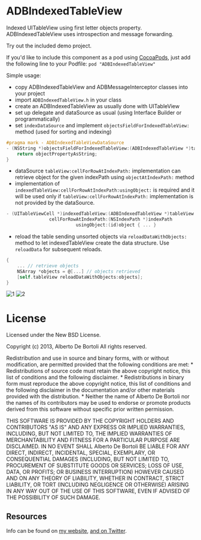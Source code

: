 ADBIndexedTableView
===========================

Indexed UITableView using first letter objects property.
ADBIndexedTableView uses introspection and message forwarding.

Try out the included demo project.

If you'd like to include this component as a pod using [CocoaPods](http://cocoapods.org/), just add the following line to your Podfile: `pod "ADBIndexedTableView"`

Simple usage:
- copy ADBIndexedTableView and ADBMessageInterceptor classes into your project
- import `ADBIndexedTableView.h` in your class
- create an ADBIndexedTableView as usually done with UITableView
- set up delegate and dataSource as usual (using Interface Builder or programmatically)
- set `indexDataSource` and implement `objectsFieldForIndexedTableView:` method (used for sorting and indexing)

``` objective-c
#pragma mark - ADBIndexedTableViewDataSource
- (NSString *)objectsFieldForIndexedTableView:(ADBIndexedTableView *)tableView {
	return objectPropertyAsString;
}
```

- dataSource `tableView:cellForRowAtIndexPath:` implementation can retrieve object for the given indexPath using `objectAtIndexPath:` method
- implementation of `indexedTableView:cellForRowAtIndexPath:usingObject:` is required and it will be used only if `tableView:cellForRowAtIndexPath:` implementation is not provided by the dataSource.

``` objective-c
- (UITableViewCell *)indexedTableView:(ADBIndexedTableView *)tableView
                cellForRowAtIndexPath:(NSIndexPath *)indexPath
                    	  usingObject:(id)object { ... }
```

- reload the table sending unsorted objects via `reloadDataWithObjects:` method to let indexedTableView create the data structure. Use `reloadData` for subsequent reloads.

``` objective-c
{
	... // retrieve objects
	NSArray *objects = @[...] // objects retrieved
    [self.tableView reloadDataWithObjects:objects];
}
```

![1](https://s3.amazonaws.com/albertodebortoli.github.com/images/adbindexedtableview/indexed_01.png)
![2](https://s3.amazonaws.com/albertodebortoli.github.com/images/adbindexedtableview/indexed_02.png)

# License

Licensed under the New BSD License.

Copyright (c) 2013, Alberto De Bortoli
All rights reserved.

Redistribution and use in source and binary forms, with or without
modification, are permitted provided that the following conditions are met:
    * Redistributions of source code must retain the above copyright
      notice, this list of conditions and the following disclaimer.
    * Redistributions in binary form must reproduce the above copyright
      notice, this list of conditions and the following disclaimer in the
      documentation and/or other materials provided with the distribution.
    * Neither the name of Alberto De Bortoli nor the
      names of its contributors may be used to endorse or promote products
      derived from this software without specific prior written permission.

THIS SOFTWARE IS PROVIDED BY THE COPYRIGHT HOLDERS AND CONTRIBUTORS "AS IS" AND
ANY EXPRESS OR IMPLIED WARRANTIES, INCLUDING, BUT NOT LIMITED TO, THE IMPLIED
WARRANTIES OF MERCHANTABILITY AND FITNESS FOR A PARTICULAR PURPOSE ARE
DISCLAIMED. IN NO EVENT SHALL Alberto De Bortoli BE LIABLE FOR ANY
DIRECT, INDIRECT, INCIDENTAL, SPECIAL, EXEMPLARY, OR CONSEQUENTIAL DAMAGES
(INCLUDING, BUT NOT LIMITED TO, PROCUREMENT OF SUBSTITUTE GOODS OR SERVICES;
LOSS OF USE, DATA, OR PROFITS; OR BUSINESS INTERRUPTION) HOWEVER CAUSED AND
ON ANY THEORY OF LIABILITY, WHETHER IN CONTRACT, STRICT LIABILITY, OR TORT
(INCLUDING NEGLIGENCE OR OTHERWISE) ARISING IN ANY WAY OUT OF THE USE OF THIS
SOFTWARE, EVEN IF ADVISED OF THE POSSIBILITY OF SUCH DAMAGE.

## Resources

Info can be found on [my website](http://www.albertodebortoli.com), [and on Twitter](http://twitter.com/albertodebo).